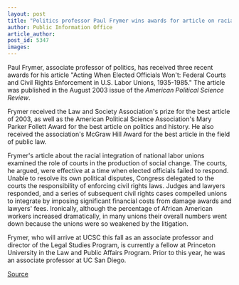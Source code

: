 ```yaml
---
layout: post
title: "Politics professor Paul Frymer wins awards for article on racial integration of national labor unions"
author: Public Information Office
article_author: 
post_id: 5347
images:
---
```


<a name="content" id="content"></a>
<p>
  Paul Frymer, associate professor of politics, has received three recent awards for his article "Acting When Elected Officials Won't: Federal Courts and Civil Rights Enforcement in U.S. Labor Unions, 1935-1985." The article was published in the August 2003 issue of the <i>American Political Science Review</i>.
</p>
<p>
  Frymer received the Law and Society Association's prize for the best article of 2003, as well as the American Political Science Association's Mary Parker Follett Award for the best article on politics and history. He also received the association's McGraw Hill Award for the best article in the field of public law.
</p>
<p>
  Frymer's article about the racial integration of national labor unions examined the role of courts in the production of social change. The courts, he argued, were effective at a time when elected officials failed to respond. Unable to resolve its own political disputes, Congress delegated to the courts the responsibility of enforcing civil rights laws. Judges and lawyers responded, and a series of subsequent civil rights cases compelled unions to integrate by imposing significant financial costs from damage awards and lawyers' fees. Ironically, although the percentage of African American workers increased dramatically, in many unions their overall numbers went down because the unions were so weakened by the litigation.
</p>
<p>
  Frymer, who will arrive at UCSC this fall as an associate professor and director of the Legal Studies Program, is currently a fellow at Princeton University in the Law and Public Affairs Program. Prior to this year, he was an associate professor at UC San Diego.
</p>
<p><a href="http://www1.ucsc.edu/currents/04-05/01-24/awards-frymer.asp" title="Permalink to awards-frymer">Source</a></p>

